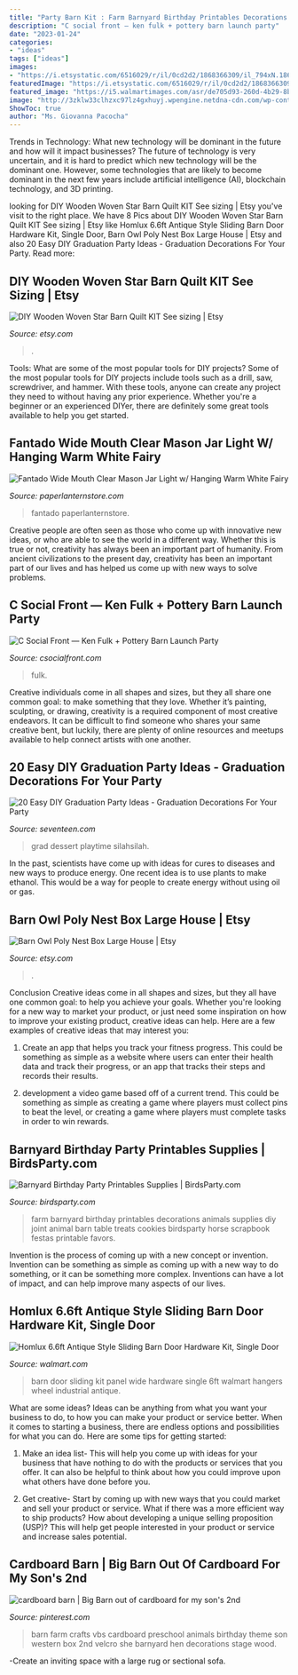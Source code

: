 ```yaml
---
title: "Party Barn Kit : Farm Barnyard Birthday Printables Decorations Animals Supplies Diy Joint Animal Barn Table Treats Cookies Birdsparty Horse Scrapbook Festas Printable Favors"
description: "C social front — ken fulk + pottery barn launch party"
date: "2023-01-24"
categories:
- "ideas"
tags: ["ideas"]
images:
- "https://i.etsystatic.com/6516029/r/il/0cd2d2/1868366309/il_794xN.1868366309_fdsc.jpg"
featuredImage: "https://i.etsystatic.com/6516029/r/il/0cd2d2/1868366309/il_794xN.1868366309_fdsc.jpg"
featured_image: "https://i5.walmartimages.com/asr/de705d93-260d-4b29-8b2f-145ff14214aa.e5d37592423789a7d458a7a2e89a6d93.jpeg"
image: "http://3zklw33clhzxc97lz4gxhuyj.wpengine.netdna-cdn.com/wp-content/uploads/2015/07/0091-KenFulk-150625.jpg"
ShowToc: true
author: "Ms. Giovanna Pacocha"
---
```



Trends in Technology: What new technology will be dominant in the future and how will it impact businesses?
The future of technology is very uncertain, and it is hard to predict which new technology will be the dominant one. However, some technologies that are likely to become dominant in the next few years include artificial intelligence (AI), blockchain technology, and 3D printing.

	

		
looking for DIY Wooden Woven Star Barn Quilt KIT See sizing | Etsy you've visit to the right place. We have 8 Pics about DIY Wooden Woven Star Barn Quilt KIT See sizing | Etsy like Homlux 6.6ft Antique Style Sliding Barn Door Hardware Kit, Single Door, Barn Owl Poly Nest Box Large House | Etsy and also 20 Easy DIY Graduation Party Ideas - Graduation Decorations For Your Party. Read more:
		
    
## DIY Wooden Woven Star Barn Quilt KIT See Sizing | Etsy

<img loading=lazy src="https://i.etsystatic.com/22791151/r/il/5549ae/2315104818/il_794xN.2315104818_qbgi.jpg" onerror="this.onerror=null;this.src='https://tse1.mm.bing.net/th?id=OIP.Y8ooUfk1ZtMY8jYrV2ZUkgHaJ3&amp;pid=15.1';" alt="DIY Wooden Woven Star Barn Quilt KIT See sizing | Etsy">

_Source: etsy.com_

>. 

	

Tools: What are some of the most popular tools for DIY projects?
Some of the most popular tools for DIY projects include tools such as a drill, saw, screwdriver, and hammer. With these tools, anyone can create any project they need to without having any prior experience. Whether you're a beginner or an experienced DIYer, there are definitely some great tools available to help you get started.

    
## Fantado Wide Mouth Clear Mason Jar Light W/ Hanging Warm White Fairy

<img loading=lazy src="https://s.yimg.com/aah/paperlanternstore/fantado-wide-mouth-clear-mason-jar-light-w-hanging-warm-white-fairy-led-kit-96.jpg" onerror="this.onerror=null;this.src='https://tse3.mm.bing.net/th?id=OIP.m2BOXyRnMBGS2axaeus0rAHaHa&amp;pid=15.1';" alt="Fantado Wide Mouth Clear Mason Jar Light w/ Hanging Warm White Fairy">

_Source: paperlanternstore.com_

>fantado paperlanternstore. 

	

Creative people are often seen as those who come up with innovative new ideas, or who are able to see the world in a different way. Whether this is true or not, creativity has always been an important part of humanity. From ancient civilizations to the present day, creativity has been an important part of our lives and has helped us come up with new ways to solve problems.

    
## C Social Front — Ken Fulk + Pottery Barn Launch Party

<img loading=lazy src="http://3zklw33clhzxc97lz4gxhuyj.wpengine.netdna-cdn.com/wp-content/uploads/2015/07/0091-KenFulk-150625.jpg" onerror="this.onerror=null;this.src='https://tse3.mm.bing.net/th?id=OIP.EiUnkUJeGZhr4CdEQZFhEgHaLH&amp;pid=15.1';" alt="C Social Front — Ken Fulk + Pottery Barn Launch Party">

_Source: csocialfront.com_

>fulk. 

	

Creative individuals come in all shapes and sizes, but they all share one common goal: to make something that they love. Whether it’s painting, sculpting, or drawing, creativity is a required component of most creative endeavors. It can be difficult to find someone who shares your same creative bent, but luckily, there are plenty of online resources and meetups available to help connect artists with one another.

    
## 20 Easy DIY Graduation Party Ideas - Graduation Decorations For Your Party

<img loading=lazy src="https://hips.hearstapps.com/hmg-prod.s3.amazonaws.com/images/static1-squarespace-1522284689.jpg?crop=1xw:1xh;center,top&amp;resize=768:*" onerror="this.onerror=null;this.src='https://tse4.mm.bing.net/th?id=OIP.2sdYO2cSZAGFu_DqOLyVPAHaLG&amp;pid=15.1';" alt="20 Easy DIY Graduation Party Ideas - Graduation Decorations For Your Party">

_Source: seventeen.com_

>grad dessert playtime silahsilah. 

	

In the past, scientists have come up with ideas for cures to diseases and new ways to produce energy. One recent idea is to use plants to make ethanol. This would be a way for people to create energy without using oil or gas.

    
## Barn Owl Poly Nest Box Large House | Etsy

<img loading=lazy src="https://i.etsystatic.com/6516029/r/il/0cd2d2/1868366309/il_794xN.1868366309_fdsc.jpg" onerror="this.onerror=null;this.src='https://tse3.mm.bing.net/th?id=OIP.-qXhpgzpfd4HV9v8HE2lagHaFj&amp;pid=15.1';" alt="Barn Owl Poly Nest Box Large House | Etsy">

_Source: etsy.com_

>. 

	

Conclusion
Creative ideas come in all shapes and sizes, but they all have one common goal: to help you achieve your goals. Whether you're looking for a new way to market your product, or just need some inspiration on how to improve your existing product, creative ideas can help. Here are a few examples of creative ideas that may interest you: 
1. Create an app that helps you track your fitness progress. This could be something as simple as a website where users can enter their health data and track their progress, or an app that tracks their steps and records their results.

2. development a video game based off of a current trend. This could be something as simple as creating a game where players must collect pins to beat the level, or creating a game where players must complete tasks in order to win rewards.


    
## Barnyard Birthday Party Printables Supplies | BirdsParty.com

<img loading=lazy src="http://cdn.shopify.com/s/files/1/1644/7575/products/barnyard-farm-animals-red-barn-party-printables-supplies01_1024x1024.png?v=1481199725" onerror="this.onerror=null;this.src='https://tse4.mm.bing.net/th?id=OIP.Ug2kXnMu0WlX7t84ho8x4AHaJ3&amp;pid=15.1';" alt="Barnyard Birthday Party Printables Supplies | BirdsParty.com">

_Source: birdsparty.com_

>farm barnyard birthday printables decorations animals supplies diy joint animal barn table treats cookies birdsparty horse scrapbook festas printable favors. 

	

Invention is the process of coming up with a new concept or invention. Invention can be something as simple as coming up with a new way to do something, or it can be something more complex. Inventions can have a lot of impact, and can help improve many aspects of our lives.

    
## Homlux 6.6ft Antique Style Sliding Barn Door Hardware Kit, Single Door

<img loading=lazy src="https://i5.walmartimages.com/asr/de705d93-260d-4b29-8b2f-145ff14214aa.e5d37592423789a7d458a7a2e89a6d93.jpeg" onerror="this.onerror=null;this.src='https://tse3.mm.bing.net/th?id=OIP.pxouu44zNvwRbRyFQSZS7AHaHa&amp;pid=15.1';" alt="Homlux 6.6ft Antique Style Sliding Barn Door Hardware Kit, Single Door">

_Source: walmart.com_

>barn door sliding kit panel wide hardware single 6ft walmart hangers wheel industrial antique. 

	

What are some ideas?
Ideas can be anything from what you want your business to do, to how you can make your product or service better. When it comes to starting a business, there are endless options and possibilities for what you can do. Here are some tips for getting started: 
1. Make an idea list- This will help you come up with ideas for your business that have nothing to do with the products or services that you offer. It can also be helpful to think about how you could improve upon what others have done before you.

2. Get creative- Start by coming up with new ways that you could market and sell your product or service. What if there was a more efficient way to ship products? How about developing a unique selling proposition (USP)? This will help get people interested in your product or service and increase sales potential. 


    
## Cardboard Barn | Big Barn Out Of Cardboard For My Son&#039;s 2nd

<img loading=lazy src="https://i.pinimg.com/originals/7d/c6/14/7dc61439f70918c4129223661c302187.jpg" onerror="this.onerror=null;this.src='https://tse4.mm.bing.net/th?id=OIP.H-vtiJrkMVI1f1vbI__8NAHaJ3&amp;pid=15.1';" alt="cardboard barn | Big Barn out of cardboard for my son&#039;s 2nd">

_Source: pinterest.com_

>barn farm crafts vbs cardboard preschool animals birthday theme son western box 2nd velcro she barnyard hen decorations stage wood. 

	

-Create an inviting space with a large rug or sectional sofa.

